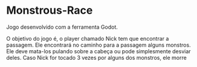 # Monstrous-Race
Jogo desenvolvido com a ferramenta Godot.


O objetivo do jogo é, o player chamado Nick tem que encontrar a passagem. Ele encontrará no caminho para a passagem alguns monstros. Ele deve mata-los pulando sobre a cabeça ou pode simplesmente desviar deles. Caso Nick for tocado 3 vezes por alguns dos monstros, ele morre

